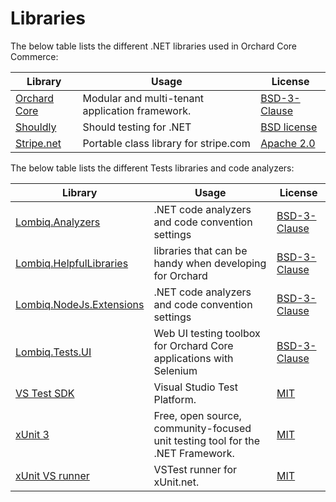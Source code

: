 # Libraries

The below table lists the different .NET libraries used in Orchard Core Commerce:

| Library                                                   | Usage                                           | License                                                                     |
|-----------------------------------------------------------|-------------------------------------------------|-----------------------------------------------------------------------------|
| [Orchard Core](https://github.com/OrchardCMS/OrchardCore) | Modular and multi-tenant application framework. | [BSD-3-Clause](https://github.com/OrchardCMS/OrchardCore/blob/main/LICENSE) |
| [Shouldly](https://github.com/shouldly/shouldly)          | Should testing for .NET                         | [BSD license](https://github.com/shouldly/shouldly/blob/master/LICENSE.txt) |
| [Stripe.net](https://github.com/stripe/stripe-dotnet)     | Portable class library for stripe.com           | [Apache 2.0](https://github.com/shouldly/shouldly/blob/master/LICENSE.txt)  |

The below table lists the different Tests libraries and code analyzers:

| Library                                                                | Usage                                                                          | License                                                                          |
|------------------------------------------------------------------------|--------------------------------------------------------------------------------|----------------------------------------------------------------------------------|
| [Lombiq.Analyzers](https://github.com/Lombiq/.NET-Analyzers)           | .NET code analyzers and code convention settings                               | [BSD-3-Clause](https://github.com/Lombiq/.NET-Analyzers/blob/dev/License.md)     |
| [Lombiq.HelpfulLibraries](https://github.com/Lombiq/Helpful-Libraries) | libraries that can be handy when developing for Orchard                        | [BSD-3-Clause](https://github.com/Lombiq/Helpful-Libraries/blob/dev/License.md)  |
| [Lombiq.NodeJs.Extensions](https://github.com/Lombiq/.NET-Analyzers)   | .NET code analyzers and code convention settings                               | [BSD-3-Clause](https://github.com/Lombiq/NodeJs-Extensions/blob/dev/License.md)  |
| [Lombiq.Tests.UI](https://github.com/Lombiq/UI-Testing-Toolbox)        | Web UI testing toolbox for Orchard Core applications with Selenium             | [BSD-3-Clause](https://github.com/Lombiq/UI-Testing-Toolbox/blob/dev/License.md) |
| [VS Test SDK](https://github.com/microsoft/vstest/)                    | Visual Studio Test Platform.                                                   | [MIT](https://github.com/microsoft/vstest/blob/master/LICENSE)                   |
| [xUnit 3](https://github.com/xunit/xunit)                              | Free, open source, community-focused unit testing tool for the .NET Framework. | [MIT](https://github.com/xunit/xunit/blob/main/LICENSE)                          |
| [xUnit VS runner](https://github.com/xunit/visualstudio.xunit)         | VSTest runner for xUnit.net.                                                   | [MIT](https://github.com/xunit/visualstudio.xunit/blob/main/License.txt)         |
